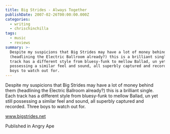 ```yaml
---
title: Big Strides - Always Together
publishDate: 2007-02-26T00:00:00.000Z
categories:
  - writing
  - chrischinchilla
tags:
  - music
  - reviews
summary: >-
  Despite my suspicions that Big Strides may have a lot of money behind them
  (headlining the Electric Ballroom already?) this is a brilliant single. Each
  track has a different style from bluesy-funk to mellow Ballad, un yet still
  possessing a similar feel and sound, all superbly captured and recorded. Three
  boys to watch out for.
---
```


Despite my suspicions that Big Strides may have a lot of money behind them (headlining the Electric Ballroom already?) this is a brilliant single. Each track has a different style from bluesy-funk to mellow Ballad, un yet still possessing a similar feel and sound, all superbly captured and recorded. Three boys to watch out for.

<a href=https://www.bigstrides.net target=_blank>www.bigstrides.net</a>

Published in Angry Ape
